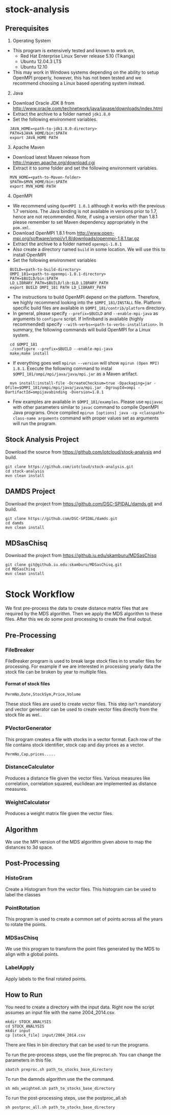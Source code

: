# stock-analysis

Prerequisites
-----
1. Operating System
  * This program is extensively tested and known to work on,
    *  Red Hat Enterprise Linux Server release 5.10 (Tikanga)
    *  Ubuntu 12.04.3 LTS
    *  Ubuntu 12.10
  * This may work in Windows systems depending on the ability to setup OpenMPI properly, however, this has not been tested and we recommend choosing a Linux based operating system instead.
 
2. Java
  * Download Oracle JDK 8 from http://www.oracle.com/technetwork/java/javase/downloads/index.html
  * Extract the archive to a folder named `jdk1.8.0`
  * Set the following environment variables.
  ```
    JAVA_HOME=<path-to-jdk1.8.0-directory>
    PATH=$JAVA_HOME/bin:$PATH
    export JAVA_HOME PATH
  ```
3. Apache Maven
  * Download latest Maven release from http://maven.apache.org/download.cgi
  * Extract it to some folder and set the following environment variables.
  ```
    MVN_HOME=<path-to-Maven-folder>
    $PATH=$MVN_HOME/bin:$PATH
    export MVN_HOME PATH
  ```

4. OpenMPI
  * We recommend using `OpenMPI 1.8.1` although it works with the previous 1.7 versions. The Java binding is not available in versions prior to 1.7, hence are not recommended. Note, if using a version other than 1.8.1 please remember to set Maven dependency appropriately in the `pom.xml`.
  * Download OpenMPI 1.8.1 from http://www.open-mpi.org/software/ompi/v1.8/downloads/openmpi-1.8.1.tar.gz
  * Extract the archive to a folder named `openmpi-1.8.1`
  * Also create a directory named `build` in some location. We will use this to install OpenMPI
  * Set the following environment variables
  ```
    BUILD=<path-to-build-directory>
    OMPI_181=<path-to-openmpi-1.8.1-directory>
    PATH=$BUILD/bin:$PATH
    LD_LIBRARY_PATH=$BUILD/lib:$LD_LIBRARY_PATH
    export BUILD OMPI_181 PATH LD_LIBRARY_PATH
  ```
  * The instructions to build OpenMPI depend on the platform. Therefore, we highly recommend looking into the `$OMPI_181/INSTALL` file. Platform specific build files are available in `$OMPI_181/contrib/platform` directory.
  * In general, please specify `--prefix=$BUILD` and `--enable-mpi-java` as arguments to `configure` script. If Infiniband is available (highly recommended) specify `--with-verbs=<path-to-verbs-installation>`. In summary, the following commands will build OpenMPI for a Linux system.
  ```
    cd $OMPI_181
    ./configure --prefix=$BUILD --enable-mpi-java
    make;make install
  ```
  * If everything goes well `mpirun --version` will show `mpirun (Open MPI) 1.8.1`. Execute the following command to instal `$OMPI_181/ompi/mpi/java/java/mpi.jar` as a Maven artifact.
  ```
    mvn install:install-file -DcreateChecksum=true -Dpackaging=jar -Dfile=$OMPI_181/ompi/mpi/java/java/mpi.jar -DgroupId=ompi -DartifactId=ompijavabinding -Dversion=1.8.1
  ```
  * Few examples are available in `$OMPI_181/examples`. Please use `mpijavac` with other parameters similar to `javac` command to compile OpenMPI Java programs. Once compiled `mpirun [options] java -cp <classpath> class-name arguments` command with proper values set as arguments will run the program. 


Stock Analysis Project
----
Download the source from https://github.com/iotcloud/stock-analysis and build.

```
git clone https://github.com/iotcloud/stock-analysis.git
cd stock-analysis
mvn clean install
```

DAMDS Project
----
Download the project from https://github.com/DSC-SPIDAL/damds.git and build.

```
git clone https://github.com/DSC-SPIDAL/damds.git
cd damds
mvn clean install
```

MDSasChisq
----
Download the project from https://github.iu.edu/skamburu/MDSasChisq

```
git clone git@github.iu.edu:skamburu/MDSasChisq.git
cd MDSasChisq
mvn clean install
```

# Stock Workflow

We first pre-process the data to create distance matrix files that are required by the MDS algorithm. Then we apply the MDS algorithm to these files. After this we do some post processing to create the final output.

## Pre-Processing

### FileBreaker

FileBreaker program is used to break large stock files in to smaller files for processing. For example if we are interested in processing yearly data the stock file can be broken by year to multiple files.

#### Format of stock files

```
PermNo,Date,StockSym,Price,Volume
```
These stock files are used to create vector files. This step isn't mandatory and vector generator can be used to create vector files directly from the stock file as wel..

### PVectorGenerator

This program creates a file with stocks in a vector format. Each row of the file contains stock identifier, stock cap and day prices as a vector.

```
PermNo,Cap,prices.....
```

### DistanceCalculator

Produces a distance file given the vector files. Various measures like correlation, correlation squared, euclidean are implemented as distance measures.

### WeightCalculator

Produces a weight matrix file given the vector files.

## Algorithm

We use the MPI version of the MDS algorithm given above to map the distances to 3d space.

## Post-Processing

### HistoGram

Create a Histogram from the vector files. This histogram can be used to label the classes

### PointRotation

This program is used to create a common set of points across all the years to rotate the points.

### MDSasChisq

We use this program to transform the point files generated by the MDS to align with a global points.

### LabelApply

Apply labels to the final rotated points.

## How to Run

You need to create a directory with the input data. Right now the script assumes an input file with the name 2004_2014.csv. 
 
```
mkdir STOCK_ANALYSIS
cd STOCK_ANALYSIS
mkdir input
cp [stock_file] input/2004_2014.csv
```

There are files in bin directory that can be used to run the programs.

To run the pre-process steps, use the file preproc.sh. You can change the parameters in this file.

```
sbatch preproc.sh path_to_stocks_base_directory
```

To run the damnds algorithm use the the command.

```
sh mds_weighted.sh path_to_stocks_base_directory
```

To run the post-processing steps, use the postproc_all.sh

```
sh postproc_all.sh path_to_stocks_base_directory
```
